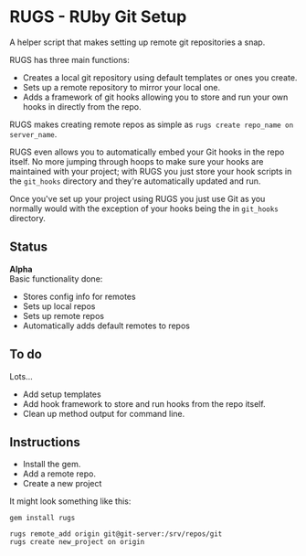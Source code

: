 # RUGS - RUby Git Setup

A helper script that makes setting up remote git repositories a snap.  

RUGS has three main functions:  

* Creates a local git repository using default templates or ones you create.
* Sets up a remote repository to mirror your local one.
* Adds a framework of git hooks allowing you to store and run your own hooks in directly from the repo.

RUGS makes creating remote repos as simple as `rugs create repo_name on server_name`.

RUGS even allows you to automatically embed your Git hooks in the repo itself. No more jumping through hoops to make sure your hooks are maintained with your project; with RUGS you just store your hook scripts in the `git_hooks` directory and they're automatically updated and run.  

Once you've set up your project using RUGS you just use Git as you normally would with the exception of your hooks being the in `git_hooks` directory.  

## Status

**Alpha**  
Basic functionality done:

* Stores config info for remotes
* Sets up local repos
* Sets up remote repos
* Automatically adds default remotes to repos

## To do

Lots...

* Add setup templates
* Add hook framework to store and run hooks from the repo itself.
* Clean up method output for command line.

## Instructions

* Install the gem.
* Add a remote repo.
* Create a new project

It might look something like this:

	gem install rugs
	
    rugs remote_add origin git@git-server:/srv/repos/git
    rugs create new_project on origin